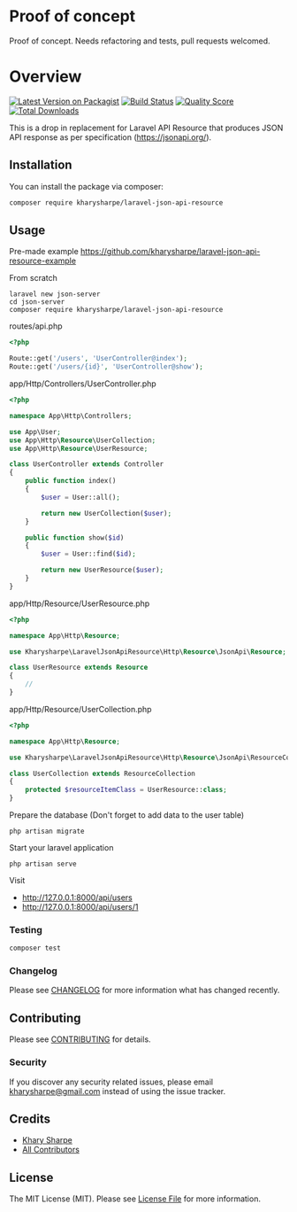 # Proof of concept

Proof of concept. Needs refactoring and tests, pull requests welcomed.

# Overview

[![Latest Version on Packagist](https://img.shields.io/packagist/v/kharysharpe/laravel-json-api-resource.svg?style=flat-square)](https://packagist.org/packages/kharysharpe/laravel-json-api-resource)
[![Build Status](https://img.shields.io/travis/kharysharpe/laravel-json-api-resource/master.svg?style=flat-square)](https://travis-ci.org/kharysharpe/laravel-json-api-resource)
[![Quality Score](https://img.shields.io/scrutinizer/g/kharysharpe/laravel-json-api-resource.svg?style=flat-square)](https://scrutinizer-ci.com/g/kharysharpe/laravel-json-api-resource)
[![Total Downloads](https://img.shields.io/packagist/dt/kharysharpe/laravel-json-api-resource.svg?style=flat-square)](https://packagist.org/packages/kharysharpe/laravel-json-api-resource)

This is a drop in replacement for Laravel API Resource that produces JSON API response as per specification (https://jsonapi.org/).

## Installation

You can install the package via composer:

```bash
composer require kharysharpe/laravel-json-api-resource
```

## Usage

Pre-made example
https://github.com/kharysharpe/laravel-json-api-resource-example

From scratch

```
laravel new json-server
cd json-server
composer require kharysharpe/laravel-json-api-resource
```

routes/api.php

```php
<?php

Route::get('/users', 'UserController@index');
Route::get('/users/{id}', 'UserController@show');
```

app/Http/Controllers/UserController.php

```php
<?php

namespace App\Http\Controllers;

use App\User;
use App\Http\Resource\UserCollection;
use App\Http\Resource\UserResource;

class UserController extends Controller
{
    public function index()
    {
        $user = User::all();

        return new UserCollection($user);
    }

    public function show($id)
    {
        $user = User::find($id);

        return new UserResource($user);
    }
}
```

app/Http/Resource/UserResource.php

```php
<?php

namespace App\Http\Resource;

use Kharysharpe\LaravelJsonApiResource\Http\Resource\JsonApi\Resource;

class UserResource extends Resource
{
    //
}
```

app/Http/Resource/UserCollection.php

```php
<?php

namespace App\Http\Resource;

use Kharysharpe\LaravelJsonApiResource\Http\Resource\JsonApi\ResourceCollection;

class UserCollection extends ResourceCollection
{
    protected $resourceItemClass = UserResource::class;
}
```

Prepare the database (Don't forget to add data to the user table)

```
php artisan migrate
```

Start your laravel application

```
php artisan serve
```

Visit

- http://127.0.0.1:8000/api/users
- http://127.0.0.1:8000/api/users/1

### Testing

```bash
composer test
```

### Changelog

Please see [CHANGELOG](CHANGELOG.md) for more information what has changed recently.

## Contributing

Please see [CONTRIBUTING](CONTRIBUTING.md) for details.

### Security

If you discover any security related issues, please email kharysharpe@gmail.com instead of using the issue tracker.

## Credits

- [Khary Sharpe](https://github.com/kharysharpe)
- [All Contributors](../../contributors)

## License

The MIT License (MIT). Please see [License File](LICENSE.md) for more information.
